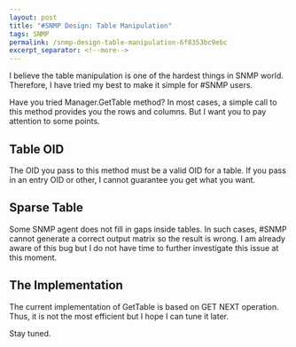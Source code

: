 ```yaml
---
layout: post
title: "#SNMP Design: Table Manipulation"
tags: SNMP
permalink: /snmp-design-table-manipulation-6f8353bc9ebc
excerpt_separator: <!--more-->
---
```

I believe the table manipulation is one of the hardest things in SNMP world. Therefore, I have tried my best to make it simple for #SNMP users.

Have you tried Manager.GetTable method? In most cases, a simple call to this method provides you the rows and columns. But I want you to pay attention to some points.
<!--more-->

## Table OID

The OID you pass to this method must be a valid OID for a table. If you pass in an entry OID or other, I cannot guarantee you get what you want.

## Sparse Table

Some SNMP agent does not fill in gaps inside tables. In such cases, #SNMP cannot generate a correct output matrix so the result is wrong. I am already aware of this bug but I do not have time to further investigate this issue at this moment.

## The Implementation

The current implementation of GetTable is based on GET NEXT operation. Thus, it is not the most efficient but I hope I can tune it later.

Stay tuned.
